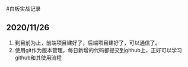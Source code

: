#白板实战记录                 
## 2020/11/26
1. 到目前为止，前端项目建好了，后端项目建好了，可以通信了。
2. 使用git作为版本管理，每日新增的代码都提交到github上，正好可以学习github和其使用流程

